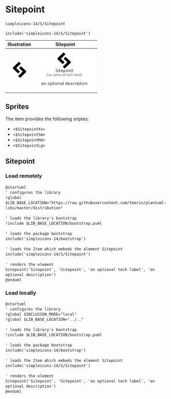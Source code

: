 # Sitepoint


```text
simpleicons-14/S/Sitepoint
```

```text
include('simpleicons-14/S/Sitepoint')
```



| Illustration | Sitepoint |
| :---: | :---: |
| ![illustration for Illustration](../../simpleicons-14/S/Sitepoint.png) | ![illustration for Sitepoint](../../simpleicons-14/S/Sitepoint.Local.png) |



## Sprites
The item provides the following sriptes:

- `<$SitepointXs>`
- `<$SitepointSm>`
- `<$SitepointMd>`
- `<$SitepointLg>`





## Sitepoint

### Load remotely
```plantuml
@startuml
' configures the library
!global $LIB_BASE_LOCATION="https://raw.githubusercontent.com/tmorin/plantuml-libs/master/distribution"

' loads the library's bootstrap
!include $LIB_BASE_LOCATION/bootstrap.puml

' loads the package bootstrap
include('simpleicons-14/bootstrap')

' loads the Item which embeds the element Sitepoint
include('simpleicons-14/S/Sitepoint')

' renders the element
Sitepoint('Sitepoint', 'Sitepoint', 'an optional tech label', 'an optional description')
@enduml
```

### Load locally
```plantuml
@startuml
' configures the library
!global $INCLUSION_MODE="local"
!global $LIB_BASE_LOCATION="../.."

' loads the library's bootstrap
!include $LIB_BASE_LOCATION/bootstrap.puml

' loads the package bootstrap
include('simpleicons-14/bootstrap')

' loads the Item which embeds the element Sitepoint
include('simpleicons-14/S/Sitepoint')

' renders the element
Sitepoint('Sitepoint', 'Sitepoint', 'an optional tech label', 'an optional description')
@enduml
```

